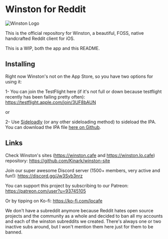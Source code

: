 # Winston for Reddit

![Winston Logo](winston-everywhere/Resources/images/icon-128.png)

This is the official repository for Winston, a beautiful, FOSS, native handcrafted Reddit client for iOS.

This is a WIP, both the app and this README.

## Installing

Right now Winston's not on the App Store, so you have two options for using it:

1- You can join the TestFlight here (if it's not full or down because testflight recently has been failing pretty often):
https://testflight.apple.com/join/3UF8bAUN

or

2- Use [Sideloadly](https://sideloadly.io/) (or any other sideloading method) to sideload the IPA. You can download the IPA file [here on Github](https://github.com/Kinark/winston/releases/download/v0.1-alpha/winston.ipa).

## Links

Check Winston's sites (https://winston.cafe and https://winston.lo.cafe) repository:
https://github.com/Kinark/winston-site

Join our super awesome Discord server (1500+ members, very active and fun!):
https://discord.gg/Jw3Syb3nrz 

You can support this project by subscribing to our Patreon:
https://patreon.com/user?u=93745105

Or by tipping on Ko-fi:
https://ko-fi.com/locafe 

We don't have a subreddit anymore because Reddit hates open source projects and the community as a whole and decided to ban all my accounts and each of the winston subreddits we created. There's always one or two inactive subs around, but I won't mention them here just for them to be banned.
